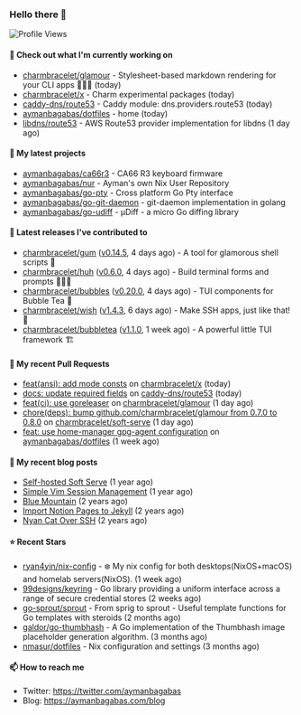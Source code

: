 ### Hello there 👋

![Profile Views](https://komarev.com/ghpvc/?username=aymanbagabas&label=PROFILE+VIEWS)

#### 👷 Check out what I'm currently working on

- [charmbracelet/glamour](https://github.com/charmbracelet/glamour) - Stylesheet-based markdown rendering for your CLI apps 💇🏻‍♀️ (today)
- [charmbracelet/x](https://github.com/charmbracelet/x) - Charm experimental packages (today)
- [caddy-dns/route53](https://github.com/caddy-dns/route53) - Caddy module: dns.providers.route53 (today)
- [aymanbagabas/dotfiles](https://github.com/aymanbagabas/dotfiles) - home (today)
- [libdns/route53](https://github.com/libdns/route53) - AWS Route53 provider implementation for libdns (1 day ago)

#### 🌱 My latest projects

- [aymanbagabas/ca66r3](https://github.com/aymanbagabas/ca66r3) - CA66 R3 keyboard firmware
- [aymanbagabas/nur](https://github.com/aymanbagabas/nur) - Ayman&#39;s own Nix User Repository
- [aymanbagabas/go-pty](https://github.com/aymanbagabas/go-pty) - Cross platform Go Pty interface
- [aymanbagabas/go-git-daemon](https://github.com/aymanbagabas/go-git-daemon) - git-daemon implementation in golang
- [aymanbagabas/go-udiff](https://github.com/aymanbagabas/go-udiff) - µDiff - a micro Go diffing library

#### 🔭 Latest releases I've contributed to

- [charmbracelet/gum](https://github.com/charmbracelet/gum) ([v0.14.5](https://github.com/charmbracelet/gum/releases/tag/v0.14.5), 4 days ago) - A tool for glamorous shell scripts 🎀
- [charmbracelet/huh](https://github.com/charmbracelet/huh) ([v0.6.0](https://github.com/charmbracelet/huh/releases/tag/v0.6.0), 4 days ago) - Build terminal forms and prompts 🤷🏻‍♀️
- [charmbracelet/bubbles](https://github.com/charmbracelet/bubbles) ([v0.20.0](https://github.com/charmbracelet/bubbles/releases/tag/v0.20.0), 4 days ago) - TUI components for Bubble Tea 🫧
- [charmbracelet/wish](https://github.com/charmbracelet/wish) ([v1.4.3](https://github.com/charmbracelet/wish/releases/tag/v1.4.3), 6 days ago) - Make SSH apps, just like that! 💫
- [charmbracelet/bubbletea](https://github.com/charmbracelet/bubbletea) ([v1.1.0](https://github.com/charmbracelet/bubbletea/releases/tag/v1.1.0), 1 week ago) - A powerful little TUI framework 🏗

#### 🔨 My recent Pull Requests

- [feat(ansi): add mode consts](https://github.com/charmbracelet/x/pull/187) on [charmbracelet/x](https://github.com/charmbracelet/x) (today)
- [docs: update required fields](https://github.com/caddy-dns/route53/pull/54) on [caddy-dns/route53](https://github.com/caddy-dns/route53) (today)
- [feat(ci): use goreleaser](https://github.com/charmbracelet/glamour/pull/348) on [charmbracelet/glamour](https://github.com/charmbracelet/glamour) (1 day ago)
- [chore(deps): bump github.com/charmbracelet/glamour from 0.7.0 to 0.8.0](https://github.com/charmbracelet/soft-serve/pull/574) on [charmbracelet/soft-serve](https://github.com/charmbracelet/soft-serve) (1 day ago)
- [feat: use home-manager gpg-agent configuration](https://github.com/aymanbagabas/dotfiles/pull/10) on [aymanbagabas/dotfiles](https://github.com/aymanbagabas/dotfiles) (1 week ago)

#### 📜 My recent blog posts

- [Self-hosted Soft Serve](https://aymanbagabas.com/blog/2023/04/28/self-hosted-soft-serve.html) (1 year ago)
- [Simple Vim Session Management](https://aymanbagabas.com/blog/2023/04/13/simple-vim-session-management.html) (1 year ago)
- [Blue Mountain](https://aymanbagabas.com/blog/2022/06/02/blue-mountain.html) (2 years ago)
- [Import Notion Pages to Jekyll](https://aymanbagabas.com/blog/2022/03/29/import-notion-pages-to-jekyll.html) (2 years ago)
- [Nyan Cat Over SSH](https://aymanbagabas.com/blog/2022/03/25/nyan-cat-over-ssh.html) (2 years ago)

#### ⭐ Recent Stars

- [ryan4yin/nix-config](https://github.com/ryan4yin/nix-config) - ❄️ My nix config for both desktops(NixOS&#43;macOS) and homelab servers(NixOS). (1 week ago)
- [99designs/keyring](https://github.com/99designs/keyring) - Go library providing a uniform interface across a range of secure credential stores (2 weeks ago)
- [go-sprout/sprout](https://github.com/go-sprout/sprout) - From sprig to sprout - Useful template functions for Go templates with steroids (2 months ago)
- [galdor/go-thumbhash](https://github.com/galdor/go-thumbhash) - A Go implementation of the Thumbhash image placeholder generation algorithm. (3 months ago)
- [nmasur/dotfiles](https://github.com/nmasur/dotfiles) - Nix configuration and settings (3 months ago)

#### 📫 How to reach me

- Twitter: https://twitter.com/aymanbagabas
- Blog: https://aymanbagabas.com/blog

